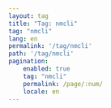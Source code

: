 ```yaml
---
layout: tag
title: "Tag: nmcli"
tag: "nmcli"
lang: en
permalink: '/tag/nmcli'
path: '/tag/nmcli'
pagination:
    enabled: true
    tag: "nmcli"
    permalink: /page/:num/
    locale: en
---
```

